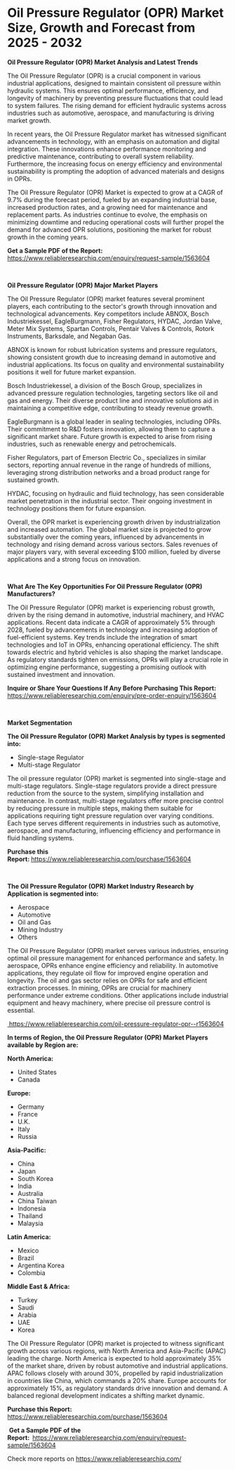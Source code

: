 <p><h1>Oil Pressure Regulator (OPR) Market Size, Growth and Forecast from 2025 - 2032</h1></p><p><strong>Oil Pressure Regulator (OPR) Market Analysis and Latest Trends</strong></p>
<p><p>The Oil Pressure Regulator (OPR) is a crucial component in various industrial applications, designed to maintain consistent oil pressure within hydraulic systems. This ensures optimal performance, efficiency, and longevity of machinery by preventing pressure fluctuations that could lead to system failures. The rising demand for efficient hydraulic systems across industries such as automotive, aerospace, and manufacturing is driving market growth.</p><p>In recent years, the Oil Pressure Regulator market has witnessed significant advancements in technology, with an emphasis on automation and digital integration. These innovations enhance performance monitoring and predictive maintenance, contributing to overall system reliability. Furthermore, the increasing focus on energy efficiency and environmental sustainability is prompting the adoption of advanced materials and designs in OPRs.</p><p>The Oil Pressure Regulator (OPR) Market is expected to grow at a CAGR of 9.7% during the forecast period, fueled by an expanding industrial base, increased production rates, and a growing need for maintenance and replacement parts. As industries continue to evolve, the emphasis on minimizing downtime and reducing operational costs will further propel the demand for advanced OPR solutions, positioning the market for robust growth in the coming years.</p></p>
<p><strong>Get a Sample PDF of the Report:&nbsp;</strong> <a href="https://www.reliableresearchiq.com/enquiry/request-sample/1563604?utm_campaign=3279&utm_medium=2&utm_source=Github&utm_content=ia&utm_term=11042025&utm_id=oil-pressure-regulator-opr">https://www.reliableresearchiq.com/enquiry/request-sample/1563604</a></p>
<p>&nbsp;</p>
<p><strong>Oil Pressure Regulator (OPR) Major Market Players</strong></p>
<p><p>The Oil Pressure Regulator (OPR) market features several prominent players, each contributing to the sector's growth through innovation and technological advancements. Key competitors include ABNOX, Bosch Industriekessel, EagleBurgmann, Fisher Regulators, HYDAC, Jordan Valve, Meter Mix Systems, Spartan Controls, Pentair Valves & Controls, Rotork Instruments, Barksdale, and Negaban Gas.</p><p>ABNOX is known for robust lubrication systems and pressure regulators, showing consistent growth due to increasing demand in automotive and industrial applications. Its focus on quality and environmental sustainability positions it well for future market expansion.</p><p>Bosch Industriekessel, a division of the Bosch Group, specializes in advanced pressure regulation technologies, targeting sectors like oil and gas and energy. Their diverse product line and innovative solutions aid in maintaining a competitive edge, contributing to steady revenue growth.</p><p>EagleBurgmann is a global leader in sealing technologies, including OPRs. Their commitment to R&D fosters innovation, allowing them to capture a significant market share. Future growth is expected to arise from rising industries, such as renewable energy and petrochemicals.</p><p>Fisher Regulators, part of Emerson Electric Co., specializes in similar sectors, reporting annual revenue in the range of hundreds of millions, leveraging strong distribution networks and a broad product range for sustained growth.</p><p>HYDAC, focusing on hydraulic and fluid technology, has seen considerable market penetration in the industrial sector. Their ongoing investment in technology positions them for future expansion.</p><p>Overall, the OPR market is experiencing growth driven by industrialization and increased automation. The global market size is projected to grow substantially over the coming years, influenced by advancements in technology and rising demand across various sectors. Sales revenues of major players vary, with several exceeding $100 million, fueled by diverse applications and a strong focus on innovation.</p></p>
<p>&nbsp;</p>
<p><strong>What Are The Key Opportunities For Oil Pressure Regulator (OPR) Manufacturers?</strong></p>
<p><p>The Oil Pressure Regulator (OPR) market is experiencing robust growth, driven by the rising demand in automotive, industrial machinery, and HVAC applications. Recent data indicate a CAGR of approximately 5% through 2028, fueled by advancements in technology and increasing adoption of fuel-efficient systems. Key trends include the integration of smart technologies and IoT in OPRs, enhancing operational efficiency. The shift towards electric and hybrid vehicles is also shaping the market landscape. As regulatory standards tighten on emissions, OPRs will play a crucial role in optimizing engine performance, suggesting a promising outlook with sustained investment and innovation.</p></p>
<p><strong>Inquire or Share Your Questions If Any Before Purchasing This Report:</strong> <a href="https://www.reliableresearchiq.com/enquiry/pre-order-enquiry/1563604?utm_campaign=3279&utm_medium=2&utm_source=Github&utm_content=ia&utm_term=11042025&utm_id=oil-pressure-regulator-opr">https://www.reliableresearchiq.com/enquiry/pre-order-enquiry/1563604</a></p>
<p>&nbsp;</p>
<p><strong>Market Segmentation</strong></p>
<p><strong>The Oil Pressure Regulator (OPR) Market Analysis by types is segmented into:</strong></p>
<p><ul><li>Single-stage Regulator</li><li>Multi-stage Regulator</li></ul></p>
<p><p>The oil pressure regulator (OPR) market is segmented into single-stage and multi-stage regulators. Single-stage regulators provide a direct pressure reduction from the source to the system, simplifying installation and maintenance. In contrast, multi-stage regulators offer more precise control by reducing pressure in multiple steps, making them suitable for applications requiring tight pressure regulation over varying conditions. Each type serves different requirements in industries such as automotive, aerospace, and manufacturing, influencing efficiency and performance in fluid handling systems.</p></p>
<p><strong>Purchase this Report:&nbsp;</strong><a href="https://www.reliableresearchiq.com/purchase/1563604?utm_campaign=3279&utm_medium=2&utm_source=Github&utm_content=ia&utm_term=11042025&utm_id=oil-pressure-regulator-opr">https://www.reliableresearchiq.com/purchase/1563604</a></p>
<p>&nbsp;</p>
<p><strong>The Oil Pressure Regulator (OPR) Market Industry Research by Application is segmented into:</strong></p>
<p><ul><li>Aerospace</li><li>Automotive</li><li>Oil and Gas</li><li>Mining Industry</li><li>Others</li></ul></p>
<p><p>The Oil Pressure Regulator (OPR) market serves various industries, ensuring optimal oil pressure management for enhanced performance and safety. In aerospace, OPRs enhance engine efficiency and reliability. In automotive applications, they regulate oil flow for improved engine operation and longevity. The oil and gas sector relies on OPRs for safe and efficient extraction processes. In mining, OPRs are crucial for machinery performance under extreme conditions. Other applications include industrial equipment and heavy machinery, where precise oil pressure control is essential.</p></p>
<p><a href="https://www.reliableresearchiq.com/oil-pressure-regulator-opr--r1563604?utm_campaign=3279&utm_medium=2&utm_source=Github&utm_content=ia&utm_term=11042025&utm_id=oil-pressure-regulator-opr">&nbsp;https://www.reliableresearchiq.com/oil-pressure-regulator-opr--r1563604</a></p>
<p><strong>In terms of Region, the Oil Pressure Regulator (OPR) Market Players available by Region are:</strong></p>
<p>
    <p> <strong> North America: </strong>
        <ul>
            <li>United States</li>
            <li>Canada</li>
        </ul>
        </p> 
    <p> <strong> Europe: </strong>
        <ul>
            <li>Germany</li>
            <li>France</li>
            <li>U.K.</li>
            <li>Italy</li>
            <li>Russia</li>
        </ul>
        </p> 
    <p> <strong> Asia-Pacific: </strong>
        <ul>
            <li>China</li>
            <li>Japan</li>
            <li>South Korea</li>
            <li>India</li>
            <li>Australia</li>
            <li>China Taiwan</li>
            <li>Indonesia</li>
            <li>Thailand</li>
            <li>Malaysia</li>
        </ul>
        </p> 
    <p> <strong> Latin America: </strong>
        <ul>
            <li>Mexico</li>
            <li>Brazil</li>
            <li>Argentina Korea</li>
            <li>Colombia</li>
        </ul>
        </p> 
    <p> <strong> Middle East & Africa: </strong>
        <ul>
            <li>Turkey</li>
            <li>Saudi</li>
            <li>Arabia</li>
            <li>UAE</li>
            <li>Korea</li>
        </ul>
    </p>
    </p>
<p><p>The Oil Pressure Regulator (OPR) market is projected to witness significant growth across various regions, with North America and Asia-Pacific (APAC) leading the charge. North America is expected to hold approximately 35% of the market share, driven by robust automotive and industrial applications. APAC follows closely with around 30%, propelled by rapid industrialization in countries like China, which commands a 20% share. Europe accounts for approximately 15%, as regulatory standards drive innovation and demand. A balanced regional development indicates a shifting market dynamic.</p></p>
<p><strong>Purchase this Report: </strong><a href="https://www.reliableresearchiq.com/purchase/1563604?utm_campaign=3279&utm_medium=2&utm_source=Github&utm_content=ia&utm_term=11042025&utm_id=oil-pressure-regulator-opr">https://www.reliableresearchiq.com/purchase/1563604</a></p>
<p>&nbsp;<strong>Get a Sample PDF of the Report:&nbsp;&nbsp;</strong><a href="https://www.reliableresearchiq.com/enquiry/request-sample/1563604?utm_campaign=3279&utm_medium=2&utm_source=Github&utm_content=ia&utm_term=11042025&utm_id=oil-pressure-regulator-opr">https://www.reliableresearchiq.com/enquiry/request-sample/1563604</a></p>
<p><strong></strong></p>
<p>Check more reports on <a href="https://www.reliableresearchiq.com/?utm_campaign=3279&utm_medium=2&utm_source=Github&utm_content=ia&utm_term=11042025&utm_id=oil-pressure-regulator-opr">https://www.reliableresearchiq.com/</a></p>